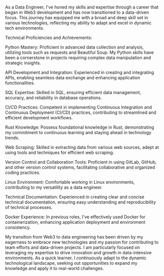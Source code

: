 As a Data Engineer, I've honed my skills and expertise through a career that began in Web3 development and has now transitioned to a data-driven focus. This journey has equipped me with a broad and deep skill set in various technologies, reflecting my ability to adapt and excel in dynamic tech environments.

Technical Proficiencies and Achievements:

Python Mastery: Proficient in advanced data collection and analysis, utilizing tools such as requests and Beautiful Soup. My Python skills have been a cornerstone in projects requiring complex data manipulation and strategic insights.

API Development and Integration: Experienced in creating and integrating APIs, enabling seamless data exchange and enhancing application functionalities.

SQL Expertise: Skilled in SQL, ensuring efficient data management, accuracy, and reliability in database operations.

CI/CD Practices: Competent in implementing Continuous Integration and Continuous Deployment (CI/CD) practices, contributing to streamlined and efficient development workflows.

Rust Knowledge: Possess foundational knowledge in Rust, demonstrating my commitment to continuous learning and staying ahead in technology trends.

Web Scraping: Skilled in extracting data from various web sources, adept at using tools and techniques for efficient web scraping.

Version Control and Collaboration Tools: Proficient in using GitLab, GitHub, and other version control systems, facilitating collaborative and organized coding practices.

Linux Environment: Comfortable working in Linux environments, contributing to my versatility as a data engineer.

Technical Documentation: Experienced in creating clear and concise technical documentation, ensuring easy understanding and reproducibility of technical processes.

Docker Experience: In previous roles, I've effectively used Docker for containerization, enhancing application deployment and environment consistency.

My transition from Web3 to data engineering has been driven by my eagerness to embrace new technologies and my passion for contributing to team efforts and data-driven projects. I am particularly focused on leveraging my expertise to drive innovation and growth in data-intensive environments. As a quick learner, I continuously adapt to the dynamic technological landscape, seeking out opportunities to expand my knowledge and apply it to real-world challenges.
